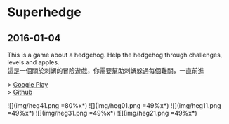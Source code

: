 # Superhedge
## 2016-01-04

This is a game about a hedgehog. Help the hedgehog through challenges, levels and apples.  
這是一個關於刺蝟的冒險遊戲，你需要幫助刺蝟躲過每個難關，一直前進

\> [Google Play](https://play.google.com/store/apps/details?id=net.rio.superHedge)  
\> [Github](https://github.com/Rio6/SuperHedge)

![](img/heg41.png =80%x*)
![](img/heg01.png =49%x*)
![](img/heg11.png =49%x*)
![](img/heg31.png =49%x*)
![](img/heg21.png =49%x*)
